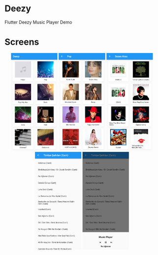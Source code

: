# Deezy
 Flutter Deezy Music Player Demo
 
 # Screens
 <p align="center">
  <img src="screens/genres.png" width="30%" height="30%">
  <img src="screens/artists.png" width="30%" height="30%">
  <img src="screens/albums.png" width="30%" height="30%">
  <img src="screens/tracks.png" width="30%" height="30%">
  <img src="screens/player.png" width="30%" height="30%">
</p>
